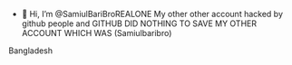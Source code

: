 - 👋 Hi, I’m @SamiulBariBroREALONE
My other other account hacked by github people
and GITHUB DID NOTHING TO SAVE MY OTHER ACCOUNT WHICH WAS
(Samiulbaribro) 

Bangladesh
